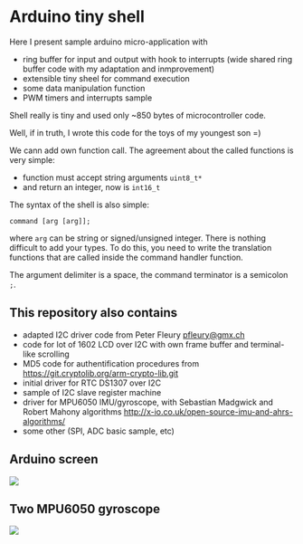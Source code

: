 

# Arduino tiny shell

Here I present sample arduino micro-application with
- ring buffer for input and output with hook to interrupts (wide shared ring buffer code with my adaptation and inmprovement)
- extensible tiny sheel for command execution
- some data manipulation function
- PWM timers and interrupts sample

Shell really is tiny and used only ~850 bytes of microcontroller code.

Well, if in truth, I wrote this code for the toys of my youngest son =)

We cann add own function call. The agreement about the called functions is very simple:
- function must accept string arguments `uint8_t*`
- and return an integer, now is `int16_t`


The syntax of the shell is also simple:

`command [arg [arg]];`

where `arg` can be string or signed/unsigned integer. There is nothing 
difficult to add your types. To do this, you need to write the translation
 functions that are called inside the command handler function.

The argument delimiter is a space, the command terminator is a semicolon `;`.

## This repository also contains

- adapted I2C driver code from Peter Fleury <pfleury@gmx.ch>
- code for lot of 1602 LCD over I2C with own frame buffer and terminal-like scrolling
- MD5 code for authentification procedures from https://git.cryptolib.org/arm-crypto-lib.git
- initial driver for RTC DS1307 over I2C
- sample of I2C slave register machine
- driver for MPU6050 IMU/gyroscope, with Sebastian Madgwick and Robert Mahony algorithms http://x-io.co.uk/open-source-imu-and-ahrs-algorithms/
- some other (SPI, ADC basic sample, etc)

## Arduino screen

![](http://wiki.unix7.org/_media/c/screenshot-2018-02-12-09-58-27.png)

## Two MPU6050 gyroscope

![](http://wiki.unix7.org/_media/c/dscf9992_re760.jpg)











